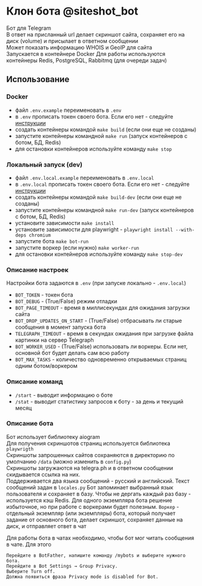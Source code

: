 # Клон бота @siteshot_bot
Бот для Telegram  
В ответ на присланный url делает скриншот сайта, сохраняет его на диск (volume) и присылает в ответном сообщении  
Может показать информацию WHOIS и GeoIP для сайта  
Запускается в контейнере Docker
Для работы используются контейнеры Redis, PostgreSQL, Rabbitmq (для очереди задач)


## Использование
### Docker
- файл `.env.example` переименовать в `.env`  
- в `.env` прописать токен своего бота. Если его нет - следуйте [инструкции](https://core.telegram.org/bots/features#creating-a-new-bot)  
- создать контейнеры командой `make build` (если они еще не созданы)
- запустите контейнеры командной `make run` (запуск контейнеров с ботом, БД, Redis)
- для остановки контейнеров используйте команду `make stop`

### Локальный запуск (dev)
- файл `.env.local.example` переименовать в `.env.local` 
- в `.env.local` прописать токен своего бота. Если его нет - следуйте [инструкции](https://core.telegram.org/bots/features#creating-a-new-bot)
- создать контейнеры командой `make build-dev` (если они еще не созданы)
- запустите контейнеры командной `make run-dev` (запуск контейнеров с ботом, БД, Redis)
- установите зависимости `make install`
- установите зависимости для playwright - `playwright install --with-deps chromium`
- запустите бота `make bot-run`
- запустите воркер (если нужно) `make worker-run` 
- для остановки контейнеров используйте команду `make stop-dev`

### Описание настроек
Настройки бота задаются в `.env` (при запуске локально - `.env.local`)
- `BOT_TOKEN` - токен бота
- `BOT_DEBUG` - (True/False) режим отладки
- `BOT_PAGE_TIMEOUT` - время в миллисекундах для ожидания загрузки сайта
- `BOT_DROP_UPDATES_ON_START` - (True/False) отбрасывать ли старые сообщения в момент запуска бота
- `TELEGRAPH_TIMEOUT` - время в секундах ожидания при загрузке файла картинки на сервер Telegraph
- `BOT_WORKER_USED` - (True/False) использовать ли воркеры. Если нет, основной бот будет делать сам всю работу
- `BOT_MAX_TASKS` - количество одновременно открываемых страниц одним ботом/воркером

### Описание команд
- `/start` - выводит информацию о боте
- `/stat` - выводит статистику запросов к боту - за день и текущий месяц

### Описание бота
Бот использует библиотеку aiogram  
Для получения скриншотов страниц используется библиотека `playwrigth`  
Скриншоты запрошенных сайтов сохраняются в директорию по умолчанию `/data` (можно изменить в `config.py`)  
Скриншоты загружаются на telegra.ph и в ответном сообщении скидывается ссылка на них.  
Поддерживается два языка сообщений - русский и английский. Текст сообщений задан в `locales.py`
Бот запоминает выбранный язык пользователя и сохраняет в базу. 
Чтобы не дергать каждый раз базу - используется кэш Redis. Для одного экземпляра бота решение избыточное,
но при работе с воркерами будет полезным. 
`Воркер` - отдельный экземпляр (или экземпляры) бота, который получает задание от основного бота, делает скриншот, 
сохраняет данные на диск, и отправляет ответ в чат


Для работы бота в чатах необходимо, чтобы бот мог читать сообщения в чате. Для этого
``` 
Перейдите в BotFather, напишите команду /mybots и выберите нужного бота.
Перейдите в Bot Settings → Group Privacy.
Выберите Turn off.
Должна появиться фраза Privacy mode is disabled for Bot.
```